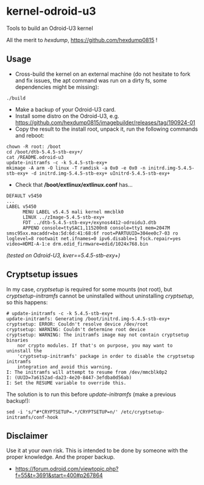 # kernel-odroid-u3
Tools to build an Odroid-U3 kernel

All the merit to _hexdump_, https://github.com/hexdump0815 !

## Usage

* Cross-build the kernel on an external machine (do not hesitate to fork and fix issues, the apt command was run on a dirty fs, some dependencies might be missing):

```
./build
```
* Make a backup of your Odroid-U3 card.
* Install some distro on the Odroid-U3, e.g. https://github.com/hexdump0815/imagebuilder/releases/tag/190924-01
* Copy the result to the install root, unpack it, run the following commands and reboot:

```
chown -R root: /boot
cd /boot/dtb-5.4.5-stb-exy+/
cat /README.odroid-u3
update-initramfs -c -k 5.4.5-stb-exy+
mkimage -A arm -O linux -T ramdisk -a 0x0 -e 0x0 -n initrd.img-5.4.5-stb-exy+ -d initrd.img-5.4.5-stb-exy+ uInitrd-5.4.5-stb-exy+

```

* Check that **/boot/extlinux/extlinux.conf** has...
```
DEFAULT v5450
...
LABEL v5450
      MENU LABEL v5.4.5 mali kernel mmcblk0
      LINUX ../zImage-5.4.5-stb-exy+
      FDT ../dtb-5.4.5-stb-exy+/exynos4412-odroidu3.dtb
      APPEND console=ttySAC1,115200n8 console=tty1 mem=2047M smsc95xx.macaddr=ba:5d:6d:41:68:6f root=PARTUUID=304ee0c7-03 ro loglevel=8 rootwait net.ifnames=0 ipv6.disable=1 fsck.repair=yes video=HDMI-A-1:e drm.edid_firmware=edid/1024x768.bin
```

_(tested on Odroid-U3, kver==5.4.5-stb-exy+)_

## Cryptsetup issues

In my case, _cryptsetup_ is required for some mounts (not root), but _cryptsetup-initramfs_ cannot be uninstalled without uninstalling _cryptsetup_, so this happens:

```
# update-initramfs -c -k 5.4.5-stb-exy+
update-initramfs: Generating /boot/initrd.img-5.4.5-stb-exy+
cryptsetup: ERROR: Couldn't resolve device /dev/root
cryptsetup: WARNING: Couldn't determine root device
cryptsetup: WARNING: The initramfs image may not contain cryptsetup binaries
    nor crypto modules. If that's on purpose, you may want to uninstall the
    'cryptsetup-initramfs' package in order to disable the cryptsetup initramfs
    integration and avoid this warning.
I: The initramfs will attempt to resume from /dev/mmcblk0p2
I: (UUID=7a6152ad-da23-4e20-8447-3efdba0d56ab)
I: Set the RESUME variable to override this.

```
The solution is to run this before _update-initramfs_ (make a previous backup!):

```
sed -i 's/^#*CRYPTSETUP=.*/CRYPTSETUP=n/' /etc/cryptsetup-initramfs/conf-hook
```

## Disclaimer

Use it at your own risk. This is intended to be done by someone with the proper knowledge. And the proper backup.

* https://forum.odroid.com/viewtopic.php?f=55&t=3691&start=400#p267864
